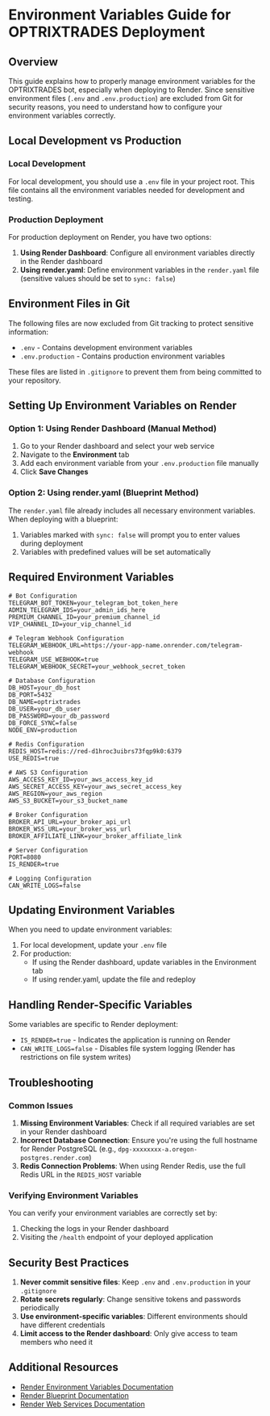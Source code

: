 # Environment Variables Guide for OPTRIXTRADES Deployment

## Overview

This guide explains how to properly manage environment variables for the OPTRIXTRADES bot, especially when deploying to Render. Since sensitive environment files (`.env` and `.env.production`) are excluded from Git for security reasons, you need to understand how to configure your environment variables correctly.

## Local Development vs Production

### Local Development

For local development, you should use a `.env` file in your project root. This file contains all the environment variables needed for development and testing.

### Production Deployment

For production deployment on Render, you have two options:

1. **Using Render Dashboard**: Configure all environment variables directly in the Render dashboard
2. **Using render.yaml**: Define environment variables in the `render.yaml` file (sensitive values should be set to `sync: false`)

## Environment Files in Git

The following files are now excluded from Git tracking to protect sensitive information:

- `.env` - Contains development environment variables
- `.env.production` - Contains production environment variables

These files are listed in `.gitignore` to prevent them from being committed to your repository.

## Setting Up Environment Variables on Render

### Option 1: Using Render Dashboard (Manual Method)

1. Go to your Render dashboard and select your web service
2. Navigate to the **Environment** tab
3. Add each environment variable from your `.env.production` file manually
4. Click **Save Changes**

### Option 2: Using render.yaml (Blueprint Method)

The `render.yaml` file already includes all necessary environment variables. When deploying with a blueprint:

1. Variables marked with `sync: false` will prompt you to enter values during deployment
2. Variables with predefined values will be set automatically

## Required Environment Variables

```
# Bot Configuration
TELEGRAM_BOT_TOKEN=your_telegram_bot_token_here
ADMIN_TELEGRAM_IDS=your_admin_ids_here
PREMIUM_CHANNEL_ID=your_premium_channel_id
VIP_CHANNEL_ID=your_vip_channel_id

# Telegram Webhook Configuration
TELEGRAM_WEBHOOK_URL=https://your-app-name.onrender.com/telegram-webhook
TELEGRAM_USE_WEBHOOK=true
TELEGRAM_WEBHOOK_SECRET=your_webhook_secret_token

# Database Configuration
DB_HOST=your_db_host
DB_PORT=5432
DB_NAME=optrixtrades
DB_USER=your_db_user
DB_PASSWORD=your_db_password
DB_FORCE_SYNC=false
NODE_ENV=production

# Redis Configuration
REDIS_HOST=redis://red-d1hroc3uibrs73fqp9k0:6379
USE_REDIS=true

# AWS S3 Configuration
AWS_ACCESS_KEY_ID=your_aws_access_key_id
AWS_SECRET_ACCESS_KEY=your_aws_secret_access_key
AWS_REGION=your_aws_region
AWS_S3_BUCKET=your_s3_bucket_name

# Broker Configuration
BROKER_API_URL=your_broker_api_url
BROKER_WSS_URL=your_broker_wss_url
BROKER_AFFILIATE_LINK=your_broker_affiliate_link

# Server Configuration
PORT=8080
IS_RENDER=true

# Logging Configuration
CAN_WRITE_LOGS=false
```

## Updating Environment Variables

When you need to update environment variables:

1. For local development, update your `.env` file
2. For production:
   - If using the Render dashboard, update variables in the Environment tab
   - If using render.yaml, update the file and redeploy

## Handling Render-Specific Variables

Some variables are specific to Render deployment:

- `IS_RENDER=true` - Indicates the application is running on Render
- `CAN_WRITE_LOGS=false` - Disables file system logging (Render has restrictions on file system writes)

## Troubleshooting

### Common Issues

1. **Missing Environment Variables**: Check if all required variables are set in your Render dashboard
2. **Incorrect Database Connection**: Ensure you're using the full hostname for Render PostgreSQL (e.g., `dpg-xxxxxxxx-a.oregon-postgres.render.com`)
3. **Redis Connection Problems**: When using Render Redis, use the full Redis URL in the `REDIS_HOST` variable

### Verifying Environment Variables

You can verify your environment variables are correctly set by:

1. Checking the logs in your Render dashboard
2. Visiting the `/health` endpoint of your deployed application

## Security Best Practices

1. **Never commit sensitive files**: Keep `.env` and `.env.production` in your `.gitignore`
2. **Rotate secrets regularly**: Change sensitive tokens and passwords periodically
3. **Use environment-specific variables**: Different environments should have different credentials
4. **Limit access to the Render dashboard**: Only give access to team members who need it

## Additional Resources

- [Render Environment Variables Documentation](https://render.com/docs/environment-variables)
- [Render Blueprint Documentation](https://render.com/docs/blueprint-spec)
- [Render Web Services Documentation](https://render.com/docs/web-services)